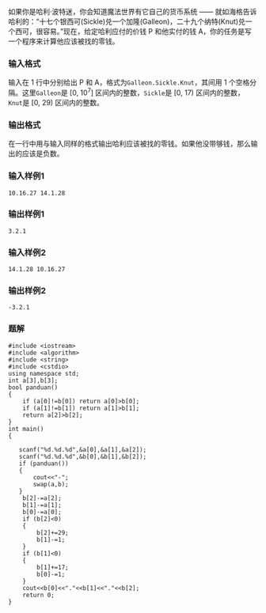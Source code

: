 如果你是哈利·波特迷，你会知道魔法世界有它自己的货币系统 —— 就如海格告诉哈利的：“十七个银西可(Sickle)兑一个加隆(Galleon)，二十九个纳特(Knut)兑一个西可，很容易。”现在，给定哈利应付的价钱 P 和他实付的钱 A，你的任务是写一个程序来计算他应该被找的零钱。
### 输入格式
输入在 1 行中分别给出 P 和 A，格式为`Galleon.Sickle.Knut`，其间用 1 个空格分隔。这里`Galleon`是 [0, 10<sup>7</sup>] 区间内的整数，`Sickle`是 [0, 17) 区间内的整数，`Knut`是 [0, 29) 区间内的整数。
### 输出格式
在一行中用与输入同样的格式输出哈利应该被找的零钱。如果他没带够钱，那么输出的应该是负数。
### 输入样例1
```
10.16.27 14.1.28
```
### 输出样例1
```
3.2.1
```
### 输入样例2
```
14.1.28 10.16.27
```
### 输出样例2
```
-3.2.1
```

### 题解
```
#include <iostream>
#include <algorithm>
#include <string>
#include <cstdio>
using namespace std;
int a[3],b[3];
bool panduan()
{
    if (a[0]!=b[0]) return a[0]>b[0];
    if (a[1]!=b[1]) return a[1]>b[1];
    return a[2]>b[2];
}
int main()
{

   scanf("%d.%d.%d",&a[0],&a[1],&a[2]);
   scanf("%d.%d.%d",&b[0],&b[1],&b[2]);
   if (panduan())
   {
       cout<<"-";
       swap(a,b);
   }
    b[2]-=a[2];
    b[1]-=a[1];
    b[0]-=a[0];
    if (b[2]<0)
    {
        b[2]+=29;
        b[1]-=1;
    }
    if (b[1]<0)
    {
        b[1]+=17;
        b[0]-=1;
    }
    cout<<b[0]<<"."<<b[1]<<"."<<b[2];
    return 0;
}
```
